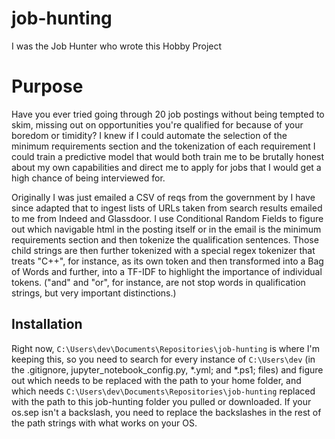 # job-hunting
I was the Job Hunter who wrote this Hobby Project

# Purpose

Have you ever tried going through 20 job postings without being tempted to skim, missing out on opportunities you're qualified for because of your boredom or timidity? I knew if I could automate the selection of the minimum requirements section and the tokenization of each requirement I could train a predictive model that would both train me to be brutally honest about my own capabilities and direct me to apply for jobs that I would get a high chance of being interviewed for.

Originally I was just emailed a CSV of reqs from the government by I have since adapted that to ingest lists of URLs taken from search results emailed to me from Indeed and Glassdoor. I use Conditional Random Fields to figure out which navigable html in the posting itself or in the email is the minimum requirements section and then tokenize the qualification sentences. Those child strings are then further tokenized with a special regex tokenizer that treats "C++", for instance, as its own token and then transformed into a Bag of Words and further, into a TF-IDF to highlight the importance of individual tokens. ("and" and "or", for instance, are not stop words in qualification strings, but very important distinctions.)

## Installation
Right now, <code>C:\Users\dev\Documents\Repositories\job-hunting</code> is where I'm keeping this, so you need to search for every instance of <code>C:\Users\dev</code> (in the .gitignore, jupyter_notebook_config.py, *.yml; and *.ps1; files) and figure out which needs to be replaced with the path to your home folder, and which needs <code>C:\Users\dev\Documents\Repositories\job-hunting</code> replaced with the path to this job-hunting folder you pulled or downloaded. If your os.sep isn't a backslash, you need to replace the backslashes in the rest of the path strings with what works on your OS.
